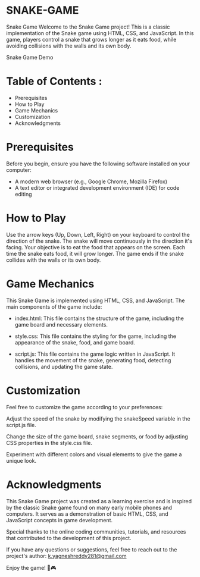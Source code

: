 # SNAKE-GAME
Snake Game 
Welcome to the Snake Game project! This is a classic implementation of the Snake game using HTML, CSS, and JavaScript. In this game, players control a snake that grows longer as it eats food, while avoiding collisions with the walls and its own body.

Snake Game Demo

# Table of Contents : 
- Prerequisites
- How to Play
- Game Mechanics
- Customization
- Acknowledgments


# Prerequisites
 Before you begin, ensure you have the following software installed on your computer:

- A modern web browser (e.g., Google Chrome, Mozilla Firefox)
- A text editor or integrated development environment (IDE) for code editing

# How to Play
Use the arrow keys (Up, Down, Left, Right) on your keyboard to control the direction of the snake.
The snake will move continuously in the direction it's facing.
Your objective is to eat the food that appears on the screen. Each time the snake eats food, it will grow longer.
The game ends if the snake collides with the walls or its own body.

# Game Mechanics

This Snake Game is implemented using HTML, CSS, and JavaScript. The main components of the game include:

- index.html: This file contains the structure of the game, including the game board and necessary elements.

- style.css: This file contains the styling for the game, including the appearance of the snake, food, and game board.

- script.js: This file contains the game logic written in JavaScript. It handles the movement of the snake, generating food, detecting collisions, and updating the game state.

# Customization
Feel free to customize the game according to your preferences:

Adjust the speed of the snake by modifying the snakeSpeed variable in the script.js file.

Change the size of the game board, snake segments, or food by adjusting CSS properties in the style.css file.

Experiment with different colors and visual elements to give the game a unique look.

# Acknowledgments
This Snake Game project was created as a learning exercise and is inspired by the classic Snake game found on many early mobile phones and computers. It serves as a demonstration of basic HTML, CSS, and JavaScript concepts in game development.

Special thanks to the online coding communities, tutorials, and resources that contributed to the development of this project.

If you have any questions or suggestions, feel free to reach out to the project's author: k.yagneshreddy281@gmail.com

Enjoy the game! 🐍🎮
